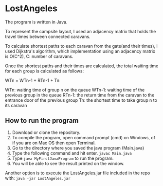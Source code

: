 # LostAngeles

The program is written in Java.

To represent the campsite layout, I used an adjacency matrix that holds the travel times between connected caravans.

To calculate shortest paths to each caravan from the gate(and their times), I used Dijkstra's algorithm, 
which implementation using an adjacency matrix is O(C^2), C: number of caravans.

Once the shortest paths and their times are calculated, the total waiting time for each group is calculated as follows:

  WTn = WTn-1 + RTn-1 + Tn
  
  WTn: waiting time of group n on the queue
  WTn-1: waiting time of the previous group in the queue
  RTn-1: the return time from the caravan to the entrance door of the previous group
  Tn: the shortest time to take group n to its caravan

## How to run the program

1. Download or clone the repository.
2. To compile the program, open command prompt (cmd) on Windows, of if you are on Mac OS then open Terminal.
3. Go to the directory where you saved the java program (Main.java)
4. Type the following command and hit enter.
    `javac Main.java`
5. Type `java MyFirstJavaProgram` to run the program.
6. You will be able to see the result printed on the window.

Another option is to execute the LostAngeles.jar file included in the repo with: `java -jar LostAngeles.jar`
